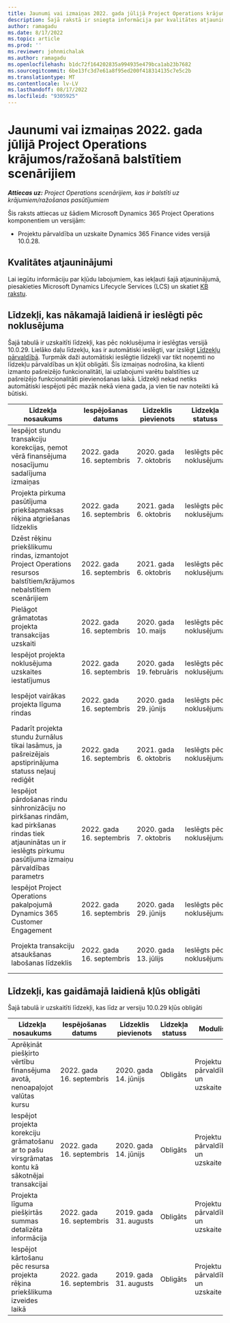 ```yaml
---
title: Jaunumi vai izmaiņas 2022. gada jūlijā Project Operations krājumos/ražošanā balstītiem scenārijiem
description: Šajā rakstā ir sniegta informācija par kvalitātes atjauninājumiem, kas pieejami 2022. gada jūlija laidienā programmā Microsoft Dynamics 365 Project Operations krājumu un ražošanas scenārijiem.
author: ramagadu
ms.date: 8/17/2022
ms.topic: article
ms.prod: ''
ms.reviewer: johnmichalak
ms.author: ramagadu
ms.openlocfilehash: b1dc72f164202835a994935e479bca1ab23b7682
ms.sourcegitcommit: 6be13fc3d7e61a8f95ed200f418314135c7e5c2b
ms.translationtype: MT
ms.contentlocale: lv-LV
ms.lasthandoff: 08/17/2022
ms.locfileid: "9305925"
---
```

# <a name="whats-new-or-changed-in-project-operations-july-2022-for-stockedproduction-based-scenarios"></a>Jaunumi vai izmaiņas 2022. gada jūlijā Project Operations krājumos/ražošanā balstītiem scenārijiem

_**Attiecas uz:** Project Operations scenārijiem, kas ir balstīti uz krājumiem/ražošanas pasūtījumiem_

Šis raksts attiecas uz šādiem Microsoft Dynamics 365 Project Operations komponentiem un versijām:

- Projektu pārvaldība un uzskaite Dynamics 365 Finance vides versijā 10.0.28.

## <a name="quality-updates"></a>Kvalitātes atjauninājumi

Lai iegūtu informāciju par kļūdu labojumiem, kas iekļauti šajā atjauninājumā, piesakieties Microsoft Dynamics Lifecycle Services (LCS) un skatiet [KB rakstu](https://fix.lcs.dynamics.com/Issue/Details?bugId=694438).

## <a name="features-turned-on-by-default-in-upcoming-release"></a>Līdzekļi, kas nākamajā laidienā ir ieslēgti pēc noklusējuma

Šajā tabulā ir uzskaitīti līdzekļi, kas pēc noklusējuma ir ieslēgtas versijā 10.0.29. Lielāko daļu līdzekļu, kas ir automātiski ieslēgti, var izslēgt [Līdzekļu pārvaldībā](/dynamics365/fin-ops-core/fin-ops/get-started/feature-management/feature-management-overview). Turpmāk daži automātiski ieslēgtie līdzekļi var tikt noņemti no līdzekļu pārvaldības un kļūt obligāti. Šīs izmaiņas nodrošina, ka klienti izmanto pašreizējo funkcionalitāti, lai uzlabojumi varētu balstīties uz pašreizējo funkcionalitāti pievienošanas laikā. Līdzekļi nekad netiks automātiski iespējoti pēc mazāk nekā viena gada, ja vien tie nav noteikti kā būtiski.

| Līdzekļa nosaukums | Iespējošanas datums | Līdzeklis pievienots | Līdzekļa statuss | Modulis |
| --- | --- | --- |--- |--- |
| Iespējot stundu transakciju korekcijas, ņemot vērā finansējuma nosacījumu sadalījuma izmaiņas | 2022. gada 16. septembris | 2020. gada 7. oktobris | Ieslēgts pēc noklusējuma | Projektu pārvaldība un uzskaite |
| Projekta pirkuma pasūtījuma priekšapmaksas rēķina atgriešanas līdzeklis | 2022. gada 16. septembris | 2021. gada 6. oktobris | Ieslēgts pēc noklusējuma | Projektu pārvaldība un uzskaite |
| Dzēst rēķinu priekšlikumu rindas, izmantojot Project Operations resursos balstītiem/krājumos nebalstītiem scenārijiem | 2022. gada 16. septembris | 2021. gada 6. oktobris | Ieslēgts pēc noklusējuma | Projektu pārvaldība un uzskaite |
| Pielāgot grāmatotas projekta transakcijas uzskaiti | 2022. gada 16. septembris | 2020. gada 10. maijs | Ieslēgts pēc noklusējuma | Projektu pārvaldība un uzskaite |
| Iespējot projekta noklusējuma uzskaites iestatījumus | 2022. gada 16. septembris | 2020. gada 19. februāris | Ieslēgts pēc noklusējuma | Projektu pārvaldība un uzskaite |
| Iespējot vairākas projekta līguma rindas | 2022. gada 16. septembris | 2020. gada 29. jūnijs | Ieslēgts pēc noklusējuma | Projektu pārvaldība un uzskaite |
| Padarīt projekta stundu žurnālus tikai lasāmus, ja pašreizējais apstiprinājuma statuss neļauj rediģēt | 2022. gada 16. septembris | 2021. gada 6. oktobris | Ieslēgts pēc noklusējuma | Projektu pārvaldība un uzskaite |
| Iespējot pārdošanas rindu sinhronizāciju no pirkšanas rindām, kad pirkšanas rindas tiek atjauninātas un ir ieslēgts pirkumu pasūtījuma izmaiņu pārvaldības parametrs | 2022. gada 16. septembris | 2020. gada 7. oktobris | Ieslēgts pēc noklusējuma | Projektu pārvaldība un uzskaite |
| Iespējot Project Operations pakalpojumā Dynamics 365 Customer Engagement | 2022. gada 16. septembris | 2020. gada 29. jūnijs | Ieslēgts pēc noklusējuma | Projektu pārvaldība un uzskaite |
| Projekta transakciju atsaukšanas labošanas līdzeklis | 2022. gada 16. septembris | 2020. gada 13. jūlijs | Ieslēgts pēc noklusējuma | Projektu pārvaldība un uzskaite |

## <a name="features-that-become-mandatory-in-the-upcoming-release"></a>Līdzekļi, kas gaidāmajā laidienā kļūs obligāti

Šajā tabulā ir uzskaitīti līdzekļi, kas līdz ar versiju 10.0.29 kļūs obligāti

| Līdzekļa nosaukums | Iespējošanas datums | Līdzeklis pievienots | Līdzekļa statuss | Modulis |
| --- | --- | --- | --- | --- |
| Aprēķināt piešķirto vērtību finansējuma avotā, nenoapaļojot valūtas kursu | 2022. gada 16. septembris | 2020. gada 14. jūnijs | Obligāts | Projektu pārvaldība un uzskaite |
| Iespējot projekta korekciju grāmatošanu ar to pašu virsgrāmatas kontu kā sākotnējai transakcijai | 2022. gada 16. septembris | 2020. gada 14. jūnijs | Obligāts | Projektu pārvaldība un uzskaite |
| Projekta līguma piešķirtās summas detalizēta informācija | 2022. gada 16. septembris | 2019. gada 31. augusts | Obligāts | Projektu pārvaldība un uzskaite |
| Iespējot kārtošanu pēc resursa projekta rēķina priekšlikuma izveides laikā | 2022. gada 16. septembris | 2019. gada 31. augusts | Obligāts | Projektu pārvaldība un uzskaite |
